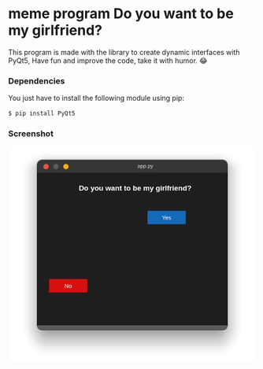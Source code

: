 # meme program Do you want to be my girlfriend?
This program is made with the library to create dynamic interfaces with PyQt5, Have fun and improve the code, take it with humor. 😂


### Dependencies
You just have to install the following module using pip:
```bash
$ pip install PyQt5
```

### Screenshot
<img src="images/Screenshot.png">